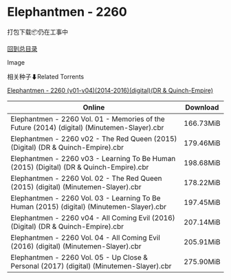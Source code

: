 # Elephantmen - 2260

打包下载📦仍在工事中

[回到总目录](/Catalogs.md)

Image





相关种子⬇Related Torrents

[Elephantmen - 2260 (v01-v04)(2014-2016)(digital)(DR & Quinch-Empire)](https://github.com/alicewish/markdown/blob/master/torrent/Elephantmen---2260--v01-v04--2014-2016--digital--DR---Quinch-Empire.md)

Online | Download
--- | ---
Elephantmen - 2260 Vol. 01 - Memories of the Future (2014) (digital) (Minutemen-Slayer).cbr | 166.73MiB
Elephantmen - 2260 v02 - The Red Queen (2015) (Digital) (DR & Quinch-Empire).cbr | 179.46MiB
Elephantmen - 2260 v03 - Learning To Be Human (2015) (Digital) (DR & Quinch-Empire).cbr | 198.68MiB
Elephantmen - 2260 Vol. 02 - The Red Queen (2015) (digital) (Minutemen-Slayer).cbr | 178.22MiB
Elephantmen - 2260 Vol. 03 - Learning To Be Human (2015) (digital) (Minutemen-Slayer).cbr | 197.45MiB
Elephantmen - 2260 v04 - All Coming Evil (2016) (Digital) (DR & Quinch-Empire).cbr | 207.14MiB
Elephantmen - 2260 Vol. 04 - All Coming Evil (2016) (digital) (Minutemen-Slayer).cbr | 205.91MiB
Elephantmen - 2260 Vol. 05 - Up Close & Personal (2017) (digital) (Minutemen-Slayer).cbr | 275.90MiB